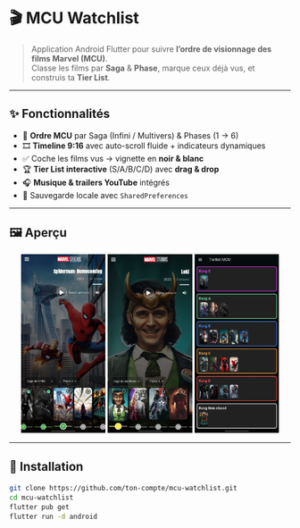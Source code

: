 # 🎬 MCU Watchlist

> Application Android Flutter pour suivre **l’ordre de visionnage des films Marvel (MCU)**.  
> Classe les films par **Saga** & **Phase**, marque ceux déjà vus, et construis ta **Tier List**.

---

## ✨ Fonctionnalités

- 📅 **Ordre MCU** par Saga (Infini / Multivers) & Phases (1 → 6)  
- 🎞️ **Timeline 9:16** avec auto-scroll fluide + indicateurs dynamiques  
- ✅ Coche les films vus → vignette en **noir & blanc**  
- 🏆 **Tier List interactive** (S/A/B/C/D) avec **drag & drop**  
- 🎧 **Musique & trailers YouTube** intégrés  
- 💾 Sauvegarde locale avec `SharedPreferences`

---

## 🖼️ Aperçu

<p align="center">
  <img src="assets/readme/screen-home.jpg" width="30%" />
  <img src="assets/readme/screen-timeline.jpg" width="30%" />
  <img src="assets/readme/screen-tierlist.jpg" width="30%" />
</p>

---

## 🚀 Installation

```bash
git clone https://github.com/ton-compte/mcu-watchlist.git
cd mcu-watchlist
flutter pub get
flutter run -d android
